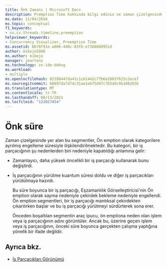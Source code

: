 ```yaml
---
title: Önk Zamanı | Microsoft Docs
description: Premption Time hakkında bilgi edinin ve zaman çizelgesinde yer alan bu segmentlerin Ön emption olarak kategorilere ayrılmış engelleme süresiyle ilişkili olduğunu öğrenin.
ms.date: 11/04/2016
ms.topic: conceptual
f1_keywords:
- vs.cv.threads.timeline.preemption
helpviewer_keywords:
- Concurrency Visualizer, Preemption Time
ms.assetid: 6b78f91e-a006-440c-83fb-e7368040951d
author: mikejo5000
ms.author: mikejo
manager: jmartens
ms.technology: vs-ide-debug
ms.workload:
- multiple
ms.openlocfilehash: 02398447da41c1cb1442c7fb6a10b57625c2ecef
ms.sourcegitcommit: 68897da7d74c31ae1ebf5d47c7b5ddc9b108265b
ms.translationtype: MT
ms.contentlocale: tr-TR
ms.lasthandoff: 08/13/2021
ms.locfileid: "122027454"
---
```

# <a name="preemption-time"></a>Önk süre
Zaman çizelgesinde yer alan bu segmentler, Ön emption olarak kategorilere ayrılmış engelleme süresiyle ilişkilendirilmektedir. Bu kategori, bir iş parçacığının şu nedenlerden biri nedeniyle kapatıldığı anlamına gelir:

- Zamanlayıcı, daha yüksek öncelikli bir iş parçacığı kullanarak bunu değiştirdi.

- İş parçacığının yürütme kuantum süresi doldu ve diğer iş parçacıkları yürütülmaya hazırdı.

  Bu süre boyunca bir iş parçacığı, Eşzamanlılık Görselleştiricisi'nin Ön emption olarak sayma nedeniyle çekirdek bekleme nedeniyle engellendi. Ön emption segmentleri, bir iş parçacığı mantıksal çekirdekten çıkarılırken başlar ve bu iş parçacığı yürütmeyi sürdürterek sona erer.

  Önceden boşaltılan segmentin araç ipucu, ön emptiona neden olan işlem veya iş parçacığının adını görüntüler. Ancak bu, üzerine geçen işlem veya iş parçacığının, önceki süre boyunca gerçekten çalışma yaptığına yönelik bir ifade değildir.

## <a name="see-also"></a>Ayrıca bkz.
- [İş Parçacıkları Görünümü](../profiling/threads-view-parallel-performance.md)